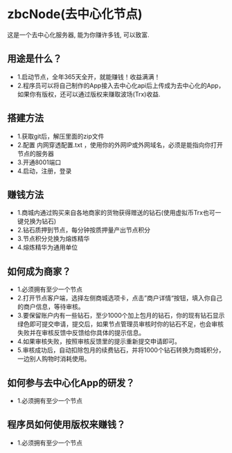 # zbcNode(去中心化节点)
这是一个去中心化服务器, 能为你赚许多钱, 可以致富.

## 用途是什么？
- 1.启动节点，全年365天全开，就能赚钱！收益满满！
- 2.程序员可以将自己制作的App接入去中心化api后上传成为去中心化的App，
   如果你有版权，还可以通过版权来赚取波场(Trx)收益.

## 搭建方法
- 1.获取git后，解压里面的zip文件
- 2.配置 内网穿透配置.txt ，使用你的外网IP或外网域名，必须是能指向你打开节点的服务器
- 3.开通8001端口
- 4.启动，注册，登录

## 赚钱方法
- 1.商城内通过购买来自各地商家的货物获得赠送的钻石(使用虚拟币Trx也可一键兑换为钻石)
- 2.钻石质押到节点，每分钟按质押量产出节点积分
- 3.节点积分兑换为熔炼精华
- 4.熔炼精华为通用单位

## 如何成为商家？
- 1.必须拥有至少一个节点
- 2.打开节点客户端，选择左侧商城选项卡，点击”商户详情“按钮，填入你自己的商户信息，等待审核。
- 3.要保留账户内有一些钻石，至少1000个加上包月的钻石，你的现有钻石显示绿色即可提交申请，提交后，如果节点管理员审核时你的钻石不足，也会审核失败并在审核反馈中反馈给你具体的提示信息。
- 4.如果审核失败，按照审核反馈里的提示重新提交申请即可。
- 5.审核成功后，自动扣除包月的续费钻石，并将1000个钻石转换为商城积分，一边别人购物时消耗使用。

## 如何参与去中心化App的研发？
- 1.必须拥有至少一个节点

## 程序员如何使用版权来赚钱？
- 1.必须拥有至少一个节点